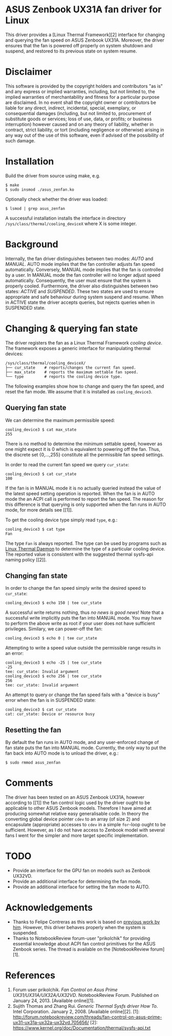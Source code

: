 ASUS Zenbook UX31A fan driver for Linux
===========
This driver provides a [Linux Thermal Framework][2] interface for changing and querying the fan speed on ASUS Zenbook UX31A. Moreover, the driver ensures that the fan is powered off properly on system shutdown and suspend, and restored to its previous state on system resume.

Disclaimer
===========
This software is provided by the copyright holders and contributors "as is"
and any express or implied warranties, including, but not limited to, the
implied warranties of merchantability and fitness for a particular purpose
are disclaimed. In no event shall the copyright owner or contributors be
liable for any direct, indirect, incidental, special, exemplary, or
consequential damages (including, but not limited to, procurement of
substitute goods or services; loss of use, data, or profits; or business
interruption) however caused and on any theory of liability, whether in
contract, strict liability, or tort (including negligence or otherwise)
arising in any way out of the use of this software, even if advised of the
possibility of such damage. 

Installation
===========
Build the driver from source using make, e.g.
```
$ make
$ sudo insmod ./asus_zenfan.ko
```
Optionally check whether the driver was loaded:
```
$ lsmod | grep asus_zenfan
```
A successful installation installs the interface in directory `/sys/class/thermal/cooling_deviceX` where X is some integer.

Background
===========
Internally, the fan driver distinguishes between two modes: *AUTO* and *MANUAL*. AUTO mode implies that the fan controller adjusts fan speed automatically. Conversely, MANUAL mode implies that the fan is controlled by a user. In MANUAL mode the fan controller will no longer adjust speed automatically. Consequently, the user must ensure that the system is properly cooled.
Furthermore, the driver also distinguishes between two states: *ACTIVE* and *SUSPENDED*. These two states are used to ensure appropriate and safe behaviour during system suspend and resume. When in ACTIVE state the driver accepts queries, but rejects queries when in SUSPENDED state.

Changing & querying fan state
============
The driver registers the fan as a Linux Thermal Framework *cooling device*. The framework exposes a generic interface for manipulating thermal devices:
```
/sys/class/thermal/cooling_deviceX/
├── cur_state    # reports/changes the current fan speed.
├── max_state    # reports the maximum settable fan speed.
└── type         # reports the cooling device type.
```
The following examples show how to change and query the fan speed, and reset the fan mode. We assume that it is installed as `cooling_device3`.

Querying fan state
-----------
We can determine the maximum permissible speed:
```
cooling_device3 $ cat max_state
255
```
There is no method to determine the minimum settable speed, however as one might expect it is 0 which is equivalent to powering off the fan. Thus, the discrete set {0,...,255} constitute all the permissible fan speed settings.

In order to read the current fan speed we query `cur_state`:
```
cooling_device3 $ cat cur_state
100
```
If the fan is in MANUAL mode it is no actually queried instead the value of the latest speed setting operation is reported. When the fan is in AUTO mode the an ACPI call is performed to report the fan speed. The reason for this difference is that querying is only supported when the fan runs in AUTO mode, for more details see [[1]].

To get the cooling device type simply read `type`, e.g.:
```
cooling_device3 $ cat type
Fan
```
The type `Fan` is always reported. The type can be used by programs such as [Linux Thermal Daemon](https://01.org/linux-thermal-daemon/documentation/introduction-thermal-daemon) to determine the type of a particular cooling device. The reported value is consistent with the suggested thermal sysfs-api naming policy [[2]].

Changing fan state
-----------
In order to change the fan speed simply write the desired speed to `cur_state`:
```
cooling_device3 $ echo 150 | tee cur_state
```
A successful write returns nothing, thus *no news is good news*!
Note that a successful write implicitly puts the fan into MANUAL mode.
You may have to perform the above write as root if your user does not have sufficient privileges.
Similary, we can power-off the fan:
```
cooling_device3 $ echo 0 | tee cur_state
```
Attempting to write a speed value outside the permissible range results in an error:
```
cooling_device3 $ echo -25 | tee cur_state
-25
tee: cur_state: Invalid argument
cooling_device3 $ echo 256 | tee cur_state
256
tee: cur_state: Invalid argument
```
An attempt to query or change the fan speed fails with a "device is busy" error when the fan is in SUSPENDED state:
```
cooling_device3 $ cat cur_state
cat: cur_state: Device or resource busy
```

Resetting the fan
-----------
By default the fan runs in AUTO mode, and any user-enforced change of fan state puts the fan into MANUAL mode. Currently, the only way to put the fan back into AUTO mode is to unload the driver, e.g.:
```
$ sudo rmmod asus_zenfan
```

Comments
============
The driver has been tested on an ASUS Zenbook UX31A, however according to [[1]] the fan control logic used by the driver ought to be applicable to other ASUS Zenbook models. Therefore I have aimed at producing somewhat relative easy generalisable code. In theory the converting global device pointer `cdev` to an array (of size 2) and encapsulate (appropriate) accesses to `cdev` in a simple `for`-loop ought to be sufficient. However, as I do not have access to Zenbook model with several fans I went for the simpler and more target specific implementation.

TODO
============
* Provide an interface for the GPU fan on models such as Zenbook UX32VD.
* Provide an additional interface for determining the fan mode.
* Provide an additional interface for setting the fan mode to AUTO.

Acknowledgements
============
* Thanks to Felipe Contreras as this work is based on [previous work by him](https://gist.github.com/felipec/6169047). However, this driver behaves properly when the system is suspended.
* Thanks to NotebookReview forum-user "prikolchik" for providing essential knowledge about ACPI fan control primitives for the ASUS Zenbook series. The thread is available on the [NotebookReview forum][1].

References
=============
1. Forum user prikolchik. *Fan Control on Asus Prime UX31/UX31A/UX32A/UX32VD*. NotebookReview Forum. Published on January 24, 2013. [Available online][1].
2. Sujith Thomas and Zhang Rui. *Generic Thermal Sysfs driver How To*. Intel Corporation. January 2, 2008. [Available online][2].
[1]: http://forum.notebookreview.com/threads/fan-control-on-asus-prime-ux31-ux31a-ux32a-ux32vd.705656/
[2]: https://www.kernel.org/doc/Documentation/thermal/sysfs-api.txt
